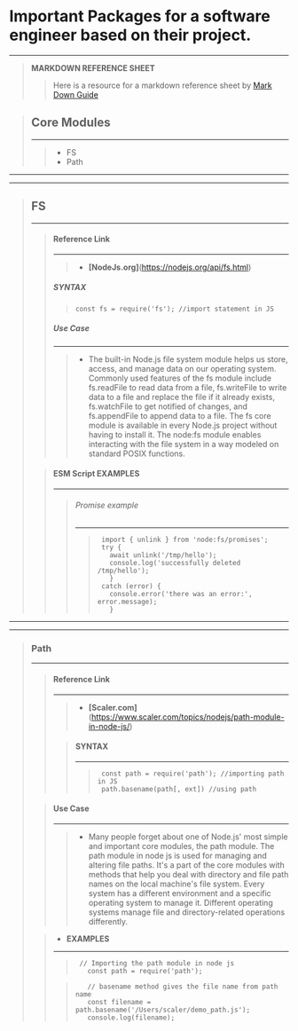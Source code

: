 # Important Packages for a software engineer based on their project.
---

> **MARKDOWN REFERENCE SHEET**
>> Here is a resource for a markdown reference sheet by [Mark Down Guide](https://www.markdownguide.org/basic-syntax/)

> ## Core Modules
> ---
>> - FS
>> - Path

---
---

> ## **FS**
> ---
>
>> #### Reference Link
>> ---
>>> - **[NodeJs.org]**(https://nodejs.org/api/fs.html)
>>>   
>> ##### **__SYNTAX__**
>> 
>>>     const fs = require('fs'); //import statement in JS
>>
>> ##### Use Case
>> ---   
>>>  - The built-in Node.js file system module helps us store, 
>>>    access, and manage data on our operating system. Commonly used 
>>>    features of the fs module include fs.readFile to read data from a 
>>>    file, fs.writeFile to write data to a file and replace the file if 
>>>    it already exists, fs.watchFile to get notified of changes, and 
>>>    fs.appendFile to append data to a file. The fs core module is available 
>>>    in every Node.js project without having to install it.
>>>    The node:fs module enables interacting with the file system in a way
>>>    modeled on standard POSIX functions.
>   
>> #### **__ESM Script EXAMPLES__**
>>   ---
>> 
>>>  ###### Promise example
>>>   ---
>>> 
>>>>      import { unlink } from 'node:fs/promises';
>>>>      try {
>>>>        await unlink('/tmp/hello');
>>>>        console.log('successfully deleted /tmp/hello');
>>>>        }
>>>>      catch (error) {
>>>>        console.error('there was an error:', error.message);
>>>>        } 

---
---

> ### **Path**
> ---
>
>>   #### Reference Link
>> ---
>>> - **[Scaler.com]**(https://www.scaler.com/topics/nodejs/path-module-in-node-js/)
>>
>>>   #### **__SYNTAX__**
>>>   ---
>>>>      const path = require('path'); //importing path in JS
>>>>      path.basename(path[, ext]) //using path
>
>> #### Use Case
>> ---      
>>>   - Many people forget about one of Node.js' most simple and important 
>>>    core modules, the path module. The path module in node js is used for 
>>>    managing and altering file paths. It's a part of the core modules with 
>>>   methods that help you deal with directory and file path names on the local 
>>>    machine's file system. Every system has a different environment and a specific 
>>>    operating system to manage it. Different operating systems manage file 
>>>    and directory-related operations differently.
>   
>>   - **__EXAMPLES__**
>>   ---
>>>     
>>>      // Importing the path module in node js
>>>        const path = require('path');
>>>     
>>
>>>     
>>>        // basename method gives the file name from path name
>>>        const filename = path.basename('/Users/scaler/demo_path.js');
>>>        console.log(filename);
>>>     
>>
>
     
